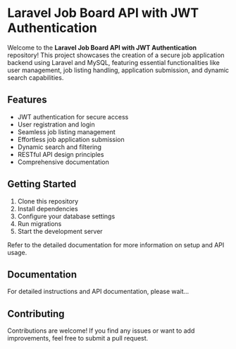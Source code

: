 # Laravel Job Board API with JWT Authentication

Welcome to the **Laravel Job Board API with JWT Authentication** repository! This project showcases the creation of a secure job application backend using Laravel and MySQL, featuring essential functionalities like user management, job listing handling, application submission, and dynamic search capabilities.

## Features

-   JWT authentication for secure access
-   User registration and login
-   Seamless job listing management
-   Effortless job application submission
-   Dynamic search and filtering
-   RESTful API design principles
-   Comprehensive documentation

## Getting Started

1. Clone this repository
2. Install dependencies
3. Configure your database settings
4. Run migrations
5. Start the development server

Refer to the detailed documentation for more information on setup and API usage.

## Documentation

For detailed instructions and API documentation, please wait...

## Contributing

Contributions are welcome! If you find any issues or want to add improvements, feel free to submit a pull request.
